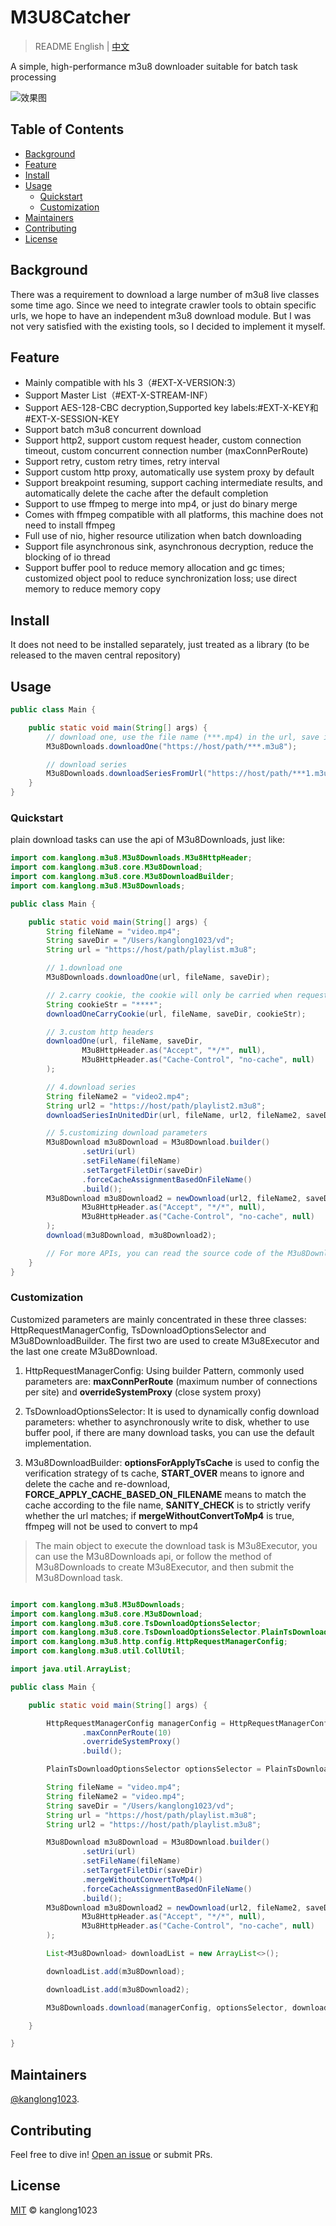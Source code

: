 # M3U8Catcher

> README English | [中文](README.zh-CN.md)

A simple, high-performance m3u8 downloader suitable for batch task processing

![效果图](https://kanglong1023.github.io/source/M3U8Catcher/images/m3u8_catcher_example.gif)

## Table of Contents

- [Background](#background)
- [Feature](#feature)
- [Install](#install)
- [Usage](#usage)
    - [Quickstart](#quickstart)
    - [Customization](#customization)
- [Maintainers](#maintainers)
- [Contributing](#contributing)
- [License](#license)

## Background

There was a requirement to download a large number of m3u8 live classes some time ago. Since we need to integrate crawler tools to obtain specific urls, we hope to have an independent m3u8 download module. But I was not very satisfied with the existing tools, so I decided to implement it myself.

## Feature

- Mainly compatible with hls 3（#EXT-X-VERSION:3）
- Support Master List（#EXT-X-STREAM-INF）
- Support AES-128-CBC decryption,Supported key labels:#EXT-X-KEY和#EXT-X-SESSION-KEY
- Support batch m3u8 concurrent download
- Support http2, support custom request header, custom connection timeout, custom concurrent connection number (maxConnPerRoute)
- Support retry, custom retry times, retry interval
- Support custom http proxy, automatically use system proxy by default
- Support breakpoint resuming, support caching intermediate results, and automatically delete the cache after the default completion
- Support to use ffmpeg to merge into mp4, or just do binary merge
- Comes with ffmpeg compatible with all platforms, this machine does not need to install ffmpeg
- Full use of nio, higher resource utilization when batch downloading
- Support file asynchronous sink, asynchronous decryption, reduce the blocking of io thread
- Support buffer pool to reduce memory allocation and gc times; customized object pool to reduce synchronization loss; use direct memory to reduce memory copy

## Install

It does not need to be installed separately, just treated as a library (to be released to the maven central repository)

## Usage

```java
public class Main {

    public static void main(String[] args) {
        // download one, use the file name (***.mp4) in the url, save it in the execution directory After the download is complete
        M3u8Downloads.downloadOne("https://host/path/***.m3u8");

        // download series
        M3u8Downloads.downloadSeriesFromUrl("https://host/path/***1.m3u8", "https://host/path/***2.m3u8");
    }
}
```

### Quickstart

plain download tasks can use the api of M3u8Downloads, just like:

```java
import com.kanglong.m3u8.M3u8Downloads.M3u8HttpHeader;
import com.kanglong.m3u8.core.M3u8Download;
import com.kanglong.m3u8.core.M3u8DownloadBuilder;
import com.kanglong.m3u8.M3u8Downloads;

public class Main {

    public static void main(String[] args) {
        String fileName = "video.mp4";
        String saveDir = "/Users/kanglong1023/vd";
        String url = "https://host/path/playlist.m3u8";

        // 1.download one
        M3u8Downloads.downloadOne(url, fileName, saveDir);

        // 2.carry cookie, the cookie will only be carried when requesting m3u8 content by default
        String cookieStr = "****";
        downloadOneCarryCookie(url, fileName, saveDir, cookieStr);

        // 3.custom http headers
        downloadOne(url, fileName, saveDir,
                M3u8HttpHeader.as("Accept", "*/*", null),
                M3u8HttpHeader.as("Cache-Control", "no-cache", null)
        );

        // 4.download series
        String fileName2 = "video2.mp4";
        String url2 = "https://host/path/playlist2.m3u8";
        downloadSeriesInUnitedDir(url, fileName, url2, fileName2, saveDir);

        // 5.customizing download parameters
        M3u8Download m3u8Download = M3u8Download.builder()
                .setUri(url)
                .setFileName(fileName)
                .setTargetFiletDir(saveDir)
                .forceCacheAssignmentBasedOnFileName()
                .build();
        M3u8Download m3u8Download2 = newDownload(url2, fileName2, saveDir,
                M3u8HttpHeader.as("Accept", "*/*", null),
                M3u8HttpHeader.as("Cache-Control", "no-cache", null)
        );
        download(m3u8Download, m3u8Download2);

        // For more APIs, you can read the source code of the M3u8Downloads
    }
}
```

### Customization

Customized parameters are mainly concentrated in these three classes: HttpRequestManagerConfig, TsDownloadOptionsSelector and M3u8DownloadBuilder. The first two are used to create M3u8Executor and the last one create M3u8Download.

1. HttpRequestManagerConfig: Using builder Pattern, commonly used parameters are: **maxConnPerRoute** (maximum number of connections per site) and **overrideSystemProxy** (close system proxy)

2. TsDownloadOptionsSelector: It is used to dynamically config download parameters: whether to asynchronously write to disk, whether to use buffer pool, if there are many download tasks, you can use the default implementation.

3. M3u8DownloadBuilder: **optionsForApplyTsCache** is used to config the verification strategy of ts cache, **START_OVER** means to ignore and delete the cache and re-download, **FORCE_APPLY_CACHE_BASED_ON_FILENAME** means to match the cache according to the file name, **SANITY_CHECK** is to strictly verify whether the url matches; if **mergeWithoutConvertToMp4** is true, ffmpeg will not be used to convert to mp4

> The main object to execute the download task is M3u8Executor, you can use the M3u8Downloads api, or follow the method of M3u8Downloads to create M3u8Executor, and then submit the M3u8Download task.

```java

import com.kanglong.m3u8.M3u8Downloads;
import com.kanglong.m3u8.core.M3u8Download;
import com.kanglong.m3u8.core.TsDownloadOptionsSelector;
import com.kanglong.m3u8.core.TsDownloadOptionsSelector.PlainTsDownloadOptionsSelector;
import com.kanglong.m3u8.http.config.HttpRequestManagerConfig;
import com.kanglong.m3u8.util.CollUtil;

import java.util.ArrayList;

public class Main {

    public static void main(String[] args) {

        HttpRequestManagerConfig managerConfig = HttpRequestManagerConfig.custom()
                .maxConnPerRoute(10)
                .overrideSystemProxy()
                .build();

        PlainTsDownloadOptionsSelector optionsSelector = PlainTsDownloadOptionsSelector.optionsSelector(true, true);

        String fileName = "video.mp4";
        String fileName2 = "video.mp4";
        String saveDir = "/Users/kanglong1023/vd";
        String url = "https://host/path/playlist.m3u8";
        String url2 = "https://host/path/playlist.m3u8";

        M3u8Download m3u8Download = M3u8Download.builder()
                .setUri(url)
                .setFileName(fileName)
                .setTargetFiletDir(saveDir)
                .mergeWithoutConvertToMp4()
                .forceCacheAssignmentBasedOnFileName()
                .build();
        M3u8Download m3u8Download2 = newDownload(url2, fileName2, saveDir,
                M3u8HttpHeader.as("Accept", "*/*", null),
                M3u8HttpHeader.as("Cache-Control", "no-cache", null)
        );

        List<M3u8Download> downloadList = new ArrayList<>();

        downloadList.add(m3u8Download);

        downloadList.add(m3u8Download2);

        M3u8Downloads.download(managerConfig, optionsSelector, downloadList);

    }

}


```

## Maintainers

[@kanglong1023](https://github.com/kanglong1023).

## Contributing

Feel free to dive in! [Open an issue](https://github.com/kanglong1023/M3U8Catcher/issues/new) or submit PRs.

## License

[MIT](LICENSE) © kanglong1023
